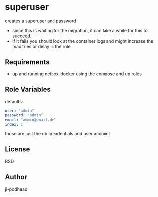 superuser
=========

creates a superuser and password

- since this is waiting for the migration, it can take a while for this to succeed. 
- if it fails you should look at the container logs and might increase the max tries or delay in the role.

Requirements
------------
- up and running netbox-docker using  the compose and up roles

Role Variables
--------------
defaults:
```yaml
user: "admin"
password: "admin"
email: "admin@email.de"
index: 1
```
those are just the db creadentials and user account

License
-------

BSD

Author 
------------------
ji-podhead